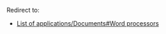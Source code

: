 Redirect to:

*   [List of applications/Documents#Word processors](/index.php/List_of_applications/Documents#Word_processors "List of applications/Documents")
